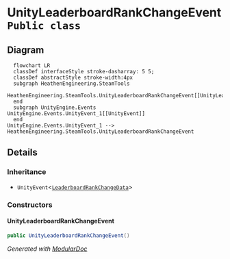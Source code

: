 # UnityLeaderboardRankChangeEvent `Public class`

## Diagram
```mermaid
  flowchart LR
  classDef interfaceStyle stroke-dasharray: 5 5;
  classDef abstractStyle stroke-width:4px
  subgraph HeathenEngineering.SteamTools
  HeathenEngineering.SteamTools.UnityLeaderboardRankChangeEvent[[UnityLeaderboardRankChangeEvent]]
  end
  subgraph UnityEngine.Events
UnityEngine.Events.UnityEvent_1[[UnityEvent]]
  end
UnityEngine.Events.UnityEvent_1 --> HeathenEngineering.SteamTools.UnityLeaderboardRankChangeEvent
```

## Details
### Inheritance
 - `UnityEvent`&lt;[`LeaderboardRankChangeData`](./heathenengineeringsteamtools-LeaderboardRankChangeData)&gt;

### Constructors
#### UnityLeaderboardRankChangeEvent
```csharp
public UnityLeaderboardRankChangeEvent()
```

*Generated with* [*ModularDoc*](https://github.com/hailstorm75/ModularDoc)
